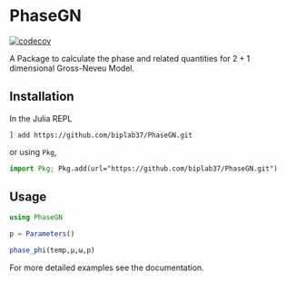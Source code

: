 # PhaseGN

[![codecov](https://codecov.io/gh/biplab37/PhaseGN/branch/main/graph/badge.svg?token=LZ1YO7D35E)](https://codecov.io/gh/biplab37/PhaseGN)

A Package to calculate the phase and related quantities for $2+1$ dimensional Gross-Neveu Model.

## Installation
In the Julia REPL
```julia-repl
] add https://github.com/biplab37/PhaseGN.git
```
or using `Pkg`,
```julia
import Pkg; Pkg.add(url="https://github.com/biplab37/PhaseGN.git")
```
## Usage

```julia
using PhaseGN

p = Parameters()

phase_phi(temp,μ,ω,p)
```

For more detailed examples see the documentation.
